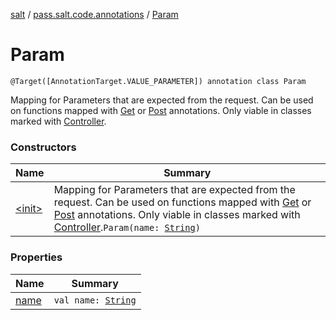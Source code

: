 [salt](../../index.md) / [pass.salt.code.annotations](../index.md) / [Param](./index.md)

# Param

`@Target([AnnotationTarget.VALUE_PARAMETER]) annotation class Param`

Mapping for Parameters that are expected from the request.
Can be used on functions mapped with [Get](../-get/index.md) or [Post](../-post/index.md) annotations.
Only viable in classes marked with [Controller](../-controller/index.md).

### Constructors

| Name | Summary |
|---|---|
| [&lt;init&gt;](-init-.md) | Mapping for Parameters that are expected from the request. Can be used on functions mapped with [Get](../-get/index.md) or [Post](../-post/index.md) annotations. Only viable in classes marked with [Controller](../-controller/index.md).`Param(name: `[`String`](https://kotlinlang.org/api/latest/jvm/stdlib/kotlin/-string/index.html)`)` |

### Properties

| Name | Summary |
|---|---|
| [name](name.md) | `val name: `[`String`](https://kotlinlang.org/api/latest/jvm/stdlib/kotlin/-string/index.html) |
